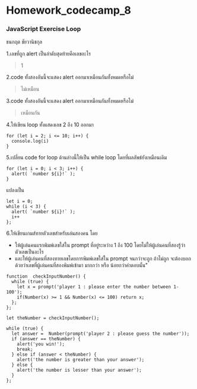 # Homework_codecamp_8
### JavaScript Exercise Loop
ธนกฤต ชัยวานิชกุล

1.เลขที่ถูก alert เป็นลำดับสุดท้ายคือเลขอะไร
> 1

2.code ทั้งสองอันนี้จะแสดง alert ออกมาเหมือนกันทั้งหมดหรือไม่
> ไม่เหมือน

3.code ทั้งสองอันนี้จะแสดง alert ออกมาเหมือนกันทั้งหมดหรือไม่
> เหมือนกัน

4.ให้เขียน loop ทั้งแสดงเลข 2 ถึง 10 ออกมา
``` 
for (let i = 2; i <= 10; i++) {
  console.log(i)
}
```

5.เปลี่ยน code for loop ด้านล่างนี้ให้เป็น while loop โดยที่ผลลัพธ์ยังเหมือนเดิม
```
for (let i = 0; i < 3; i++) {
  alert( `number ${i}!` );
}
```
แปลงเป็น
```
let i = 0;
while (i < 3) {
  alert( `number ${i}!` );
  i++
};
```

6.ให้เขียนเกมส์ทายตัวเลขสำหรับเล่นสองคน โดย
- ให้ผู้เล่นคนแรกพิมพ์เลขใส่ใน prompt ที่อยู่ระหว่าง 1 ถึง 100 โดยไม่ให้ผู้เล่นคนที่สองรู้ว่าตัวเลขเป็นอะไร
- และให้ผู้เล่นคนที่สองทายเลขโดยการพิมพ์เลขใส่ใน prompt จนกว่าจะถูก ถ้าไม่ถูก จะต้องบอกด้วยว่าเลขที่ผู้เล่นคนที่สองพิมพ์เข้ามา มากกว่า หรือ น้อยกว่าคำตอบนั้น"
```
function  checkInputNumber() {
  while (true) {
    let x = prompt('player 1 : please enter the number between 1-100');
    if(Number(x) >= 1 && Number(x) <= 100) return x;
  };
};

let theNumber = checkInputNumber();

while (true) {
  let answer =  Number(prompt('player 2 : please guess the number'));
  if (answer == theNumber) {
    alert('you win!');
    break;
  } else if (answer < theNumber) {
    alert('the number is greater than your answer');
  } else {
    alert('the number is lesser than your answer');
  } 
};

```





